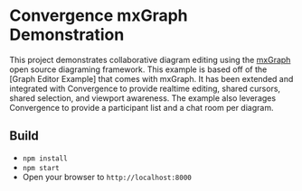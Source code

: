# Convergence mxGraph Demonstration
This project demonstrates collaborative diagram editing using the [mxGraph](https://github.com/jgraph/mxgraph) open source diagraming framework. This example is based off of the [Graph Editor Example] that comes with mxGraph. It has been extended and integrated with Convergence to provide realtime editing, shared cursors, shared selection, and viewport awareness. The example also leverages Convergence to provide a participant list and a chat room per diagram.

## Build

* `npm install`
* `npm start`
* Open your browser to `http://localhost:8000` 